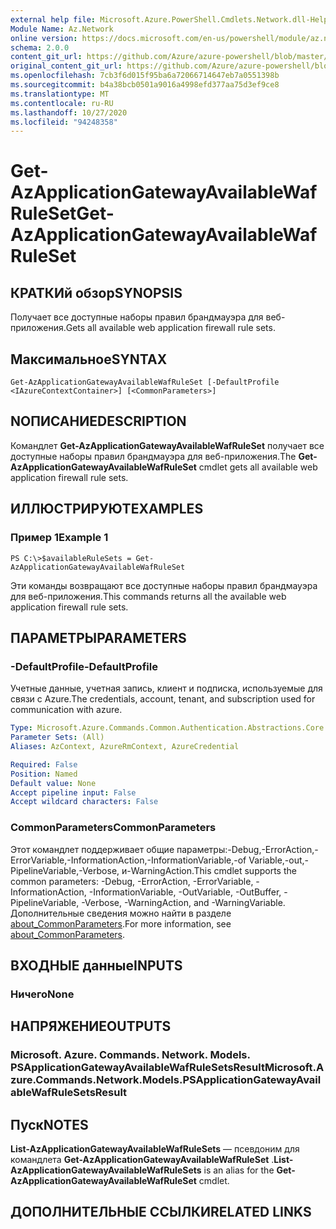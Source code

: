 ```yaml
---
external help file: Microsoft.Azure.PowerShell.Cmdlets.Network.dll-Help.xml
Module Name: Az.Network
online version: https://docs.microsoft.com/en-us/powershell/module/az.network/get-azapplicationgatewayavailablewafruleset
schema: 2.0.0
content_git_url: https://github.com/Azure/azure-powershell/blob/master/src/Network/Network/help/Get-AzApplicationGatewayAvailableWafRuleSet.md
original_content_git_url: https://github.com/Azure/azure-powershell/blob/master/src/Network/Network/help/Get-AzApplicationGatewayAvailableWafRuleSet.md
ms.openlocfilehash: 7cb3f6d015f95ba6a72066714647eb7a0551398b
ms.sourcegitcommit: b4a38bcb0501a9016a4998efd377aa75d3ef9ce8
ms.translationtype: MT
ms.contentlocale: ru-RU
ms.lasthandoff: 10/27/2020
ms.locfileid: "94248358"
---
```

# <span data-ttu-id="52ecf-101">Get-AzApplicationGatewayAvailableWafRuleSet</span><span class="sxs-lookup"><span data-stu-id="52ecf-101">Get-AzApplicationGatewayAvailableWafRuleSet</span></span>

## <span data-ttu-id="52ecf-102">КРАТКИй обзор</span><span class="sxs-lookup"><span data-stu-id="52ecf-102">SYNOPSIS</span></span>
<span data-ttu-id="52ecf-103">Получает все доступные наборы правил брандмауэра для веб-приложения.</span><span class="sxs-lookup"><span data-stu-id="52ecf-103">Gets all available web application firewall rule sets.</span></span>

## <span data-ttu-id="52ecf-104">Максимальное</span><span class="sxs-lookup"><span data-stu-id="52ecf-104">SYNTAX</span></span>

```
Get-AzApplicationGatewayAvailableWafRuleSet [-DefaultProfile <IAzureContextContainer>] [<CommonParameters>]
```

## <span data-ttu-id="52ecf-105">NОПИСАНИЕ</span><span class="sxs-lookup"><span data-stu-id="52ecf-105">DESCRIPTION</span></span>
<span data-ttu-id="52ecf-106">Командлет **Get-AzApplicationGatewayAvailableWafRuleSet** получает все доступные наборы правил брандмауэра для веб-приложения.</span><span class="sxs-lookup"><span data-stu-id="52ecf-106">The **Get-AzApplicationGatewayAvailableWafRuleSet** cmdlet gets all available web application firewall rule sets.</span></span>

## <span data-ttu-id="52ecf-107">ИЛЛЮСТРИРУЮТ</span><span class="sxs-lookup"><span data-stu-id="52ecf-107">EXAMPLES</span></span>

### <span data-ttu-id="52ecf-108">Пример 1</span><span class="sxs-lookup"><span data-stu-id="52ecf-108">Example 1</span></span>
```
PS C:\>$availableRuleSets = Get-AzApplicationGatewayAvailableWafRuleSet
```

<span data-ttu-id="52ecf-109">Эти команды возвращают все доступные наборы правил брандмауэра для веб-приложения.</span><span class="sxs-lookup"><span data-stu-id="52ecf-109">This commands returns all the available web application firewall rule sets.</span></span>

## <span data-ttu-id="52ecf-110">ПАРАМЕТРЫ</span><span class="sxs-lookup"><span data-stu-id="52ecf-110">PARAMETERS</span></span>

### <span data-ttu-id="52ecf-111">-DefaultProfile</span><span class="sxs-lookup"><span data-stu-id="52ecf-111">-DefaultProfile</span></span>
<span data-ttu-id="52ecf-112">Учетные данные, учетная запись, клиент и подписка, используемые для связи с Azure.</span><span class="sxs-lookup"><span data-stu-id="52ecf-112">The credentials, account, tenant, and subscription used for communication with azure.</span></span>

```yaml
Type: Microsoft.Azure.Commands.Common.Authentication.Abstractions.Core.IAzureContextContainer
Parameter Sets: (All)
Aliases: AzContext, AzureRmContext, AzureCredential

Required: False
Position: Named
Default value: None
Accept pipeline input: False
Accept wildcard characters: False
```

### <span data-ttu-id="52ecf-113">CommonParameters</span><span class="sxs-lookup"><span data-stu-id="52ecf-113">CommonParameters</span></span>
<span data-ttu-id="52ecf-114">Этот командлет поддерживает общие параметры:-Debug,-ErrorAction,-ErrorVariable,-InformationAction,-InformationVariable,-of Variable,-out,-PipelineVariable,-Verbose, и-WarningAction.</span><span class="sxs-lookup"><span data-stu-id="52ecf-114">This cmdlet supports the common parameters: -Debug, -ErrorAction, -ErrorVariable, -InformationAction, -InformationVariable, -OutVariable, -OutBuffer, -PipelineVariable, -Verbose, -WarningAction, and -WarningVariable.</span></span> <span data-ttu-id="52ecf-115">Дополнительные сведения можно найти в разделе [about_CommonParameters](http://go.microsoft.com/fwlink/?LinkID=113216).</span><span class="sxs-lookup"><span data-stu-id="52ecf-115">For more information, see [about_CommonParameters](http://go.microsoft.com/fwlink/?LinkID=113216).</span></span>

## <span data-ttu-id="52ecf-116">ВХОДНЫЕ данные</span><span class="sxs-lookup"><span data-stu-id="52ecf-116">INPUTS</span></span>

### <span data-ttu-id="52ecf-117">Ничего</span><span class="sxs-lookup"><span data-stu-id="52ecf-117">None</span></span>

## <span data-ttu-id="52ecf-118">НАПРЯЖЕНИЕ</span><span class="sxs-lookup"><span data-stu-id="52ecf-118">OUTPUTS</span></span>

### <span data-ttu-id="52ecf-119">Microsoft. Azure. Commands. Network. Models. PSApplicationGatewayAvailableWafRuleSetsResult</span><span class="sxs-lookup"><span data-stu-id="52ecf-119">Microsoft.Azure.Commands.Network.Models.PSApplicationGatewayAvailableWafRuleSetsResult</span></span>

## <span data-ttu-id="52ecf-120">Пуск</span><span class="sxs-lookup"><span data-stu-id="52ecf-120">NOTES</span></span>
<span data-ttu-id="52ecf-121">**List-AzApplicationGatewayAvailableWafRuleSets** — псевдоним для командлета **Get-AzApplicationGatewayAvailableWafRuleSet** .</span><span class="sxs-lookup"><span data-stu-id="52ecf-121">**List-AzApplicationGatewayAvailableWafRuleSets** is an alias for the **Get-AzApplicationGatewayAvailableWafRuleSet** cmdlet.</span></span>

## <span data-ttu-id="52ecf-122">ДОПОЛНИТЕЛЬНЫЕ ССЫЛКИ</span><span class="sxs-lookup"><span data-stu-id="52ecf-122">RELATED LINKS</span></span>
